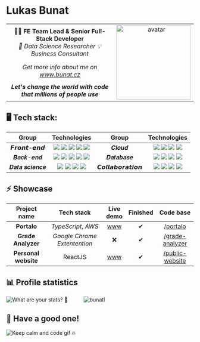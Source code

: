 # Lukas Bunat 
<!-- ------------------------------------------------------------------------------------------ -->
<table>
 <tr>
    <td align="middle">
     <b>👨‍💻 FE Team Lead & Senior Full-Stack Developer</b><br />
     <i>💾 Data Science Researcher 💡 Business Consultant</i>
    </td>
    <td rowspan="3" align="middle">
    <img src="./profilePicture.jpg" alt="avatar" width="200"/>
</td>
 </tr>
 <tr>
  <td align="middle"><i>Get more info about me on <a href="https://bunat.cz">www.bunat.cz</a></i></td>  
 </tr>
 <tr>
    <td align="middle"><b><i>Let's change the world with code that millions of people use</i></b></td>
 </tr>
</table>

## 🖥 Tech stack:
|Group|Technologies|Group|Technologies|
|:-:|:-:|:-:|:-:|
|𝙁𝙧𝙤𝙣𝙩-𝙚𝙣𝙙|<img src="https://img.icons8.com/color/32/000000/javascript--v1.png"/> <img src="https://img.icons8.com/color/32/000000/typescript.png"/> <img src="https://img.icons8.com/plasticine/32/000000/react.png"/> <img src="https://img.icons8.com/color/32/000000/redux.png"/> <img src="https://img.icons8.com/color/32/000000/material-ui.png"/> |𝑪𝒍𝒐𝒖𝒅|<img src="https://img.icons8.com/color/32/000000/amazon-web-services.png"/> <img src="https://img.icons8.com/color/32/000000/firebase.png"/> <img src="https://img.icons8.com/ios-filled/32/000000/sort-up.png"/> <img src="https://img.icons8.com/color/32/000000/circleci.png"/>|
|𝑩𝒂𝒄𝒌-𝒆𝒏𝒅|<img src="https://img.icons8.com/color/32/000000/nodejs.png"/> <img src="https://img.icons8.com/color/32/000000/java-coffee-cup-logo--v1.png"/> <img src="https://img.icons8.com/external-tal-revivo-shadow-tal-revivo/32/000000/external-apache-a-free-and-open-source-cross-platform-web-server-software-logo-shadow-tal-revivo.png"/> <img src="https://img.icons8.com/color/32/000000/tomcat.png"/> <img src="https://img.icons8.com/color/32/000000/nginx.png"/> |𝑫𝒂𝒕𝒂𝒃𝒂𝒔𝒆|<img src="https://img.icons8.com/color/32/000000/graphql.png"/> <img src="https://img.icons8.com/color/32/000000/mongodb.png"/> <img src="https://img.icons8.com/fluency/32/000000/mysql-logo.png"/> <img src="https://img.icons8.com/color/32/000000/microsoft-sql-server.png"/>|
|𝑫𝒂𝒕𝒂 𝒔𝒄𝒊𝒆𝒏𝒄𝒆|<img src="https://img.icons8.com/color/32/000000/python--v1.png"/> <img src="https://img.icons8.com/color/32/000000/hadoop-distributed-file-system.png"/> <img src="https://img.icons8.com/color/32/000000/hornet-hive.png"/> <img src="https://img.icons8.com/fluency/32/000000/jupyter.png"/>|𝘾𝙤𝙡𝙡𝙖𝙗𝙤𝙧𝙖𝙩𝙞𝙤𝙣|<img src="https://img.icons8.com/color/32/000000/git.png"/> <img src="https://img.icons8.com/material-outlined/32/000000/github.png"/> <img src="https://img.icons8.com/color/32/000000/jira.png"/> <img src="https://img.icons8.com/color/32/000000/slack-new.png"/> 


## ⚡ Showcase
| Project name | Tech stack | Live<br>demo | Finished | Code base |
|:-:|:-:|:-:|:-:|:-:|
| **Portalo** |*TypeScript*, *AWS* | [www][portalo_www] | ✔ | [/portalo][portalo_git]
| **Grade Analyzer** | *Google Chrome Extentention* | ❌ | ✔ | [/grade-analyzer][vse_git] |
| **Personal website** | ReactJS | [www][pp3a] | ✔ | [/public-website][pp3b] |

[portalo_www]: https://portalo.bunat.cz/
[portalo_git]: https://github.com/bunatl/portalo/

[vse_www]: https://github.com/bunatl/gradeGrapher
[vse_git]: https://github.com/bunatl/gradeGrapher

[pp2b]: https://github.com/bunatl/CompanyOwenershipGrapher

[pp3a]: https://react.bunat.cz/
[pp3b]: https://github.com/bunatl/public-website

<!--
## 🕓 At the moment
|🔧 **Working on**|🌱 **Learning**|📝 **To do list**|
|:----------------:|:-------------:|:----------------:|
| Refactoring projects | React Native | Contribute more on <br> Github and StackOweflow |
| Personal website content | Electron | Build own projects and content |
-->

## 📊 Profile statistics
<p>
<img src="https://github-readme-stats.vercel.app/api?username=bunatl&hide=prs&hide_rank=true&count_private=true&show_icons=true&theme=dark" alt="What are your stats? 👀"></img>
&nbsp; 
&nbsp; 
&nbsp; 
&nbsp; 
&nbsp; 
<img src="https://github-readme-stats.vercel.app/api/top-langs/?username=bunatl&layout=compact&theme=dark&langs_count=4" alt="bunatl" />
</p>


## 🤙 Have a good one!
![Keep calm and code gif 🔥](https://media.giphy.com/media/13HgwGsXF0aiGY/giphy.gif "Keep calm and code 🔥")

<!-- ✔️,🔘 -->
